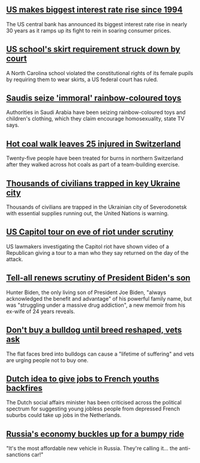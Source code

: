 ## [US makes biggest interest rate rise since 1994](https://www.bbc.com/news/business-61804877)
The US central bank has announced its biggest interest rate rise in nearly 30 years as it ramps up its fight to rein in soaring consumer prices.
## [US school's skirt requirement struck down by court](https://www.bbc.com/news/world-us-canada-61817667)
A North Carolina school violated the constitutional rights of its female pupils by requiring them to wear skirts, a US federal court has ruled.
## [Saudis seize 'immoral' rainbow-coloured toys](https://www.bbc.com/news/world-middle-east-61813390)
Authorities in Saudi Arabia have been seizing rainbow-coloured toys and children's clothing, which they claim encourage homosexuality, state TV says. 
## [Hot coal walk leaves 25 injured in Switzerland](https://www.bbc.com/news/world-europe-61811157)
Twenty-five people have been treated for burns in northern Switzerland after they walked across hot coals as part of a team-building exercise.
## [Thousands of civilians trapped in key Ukraine city](https://www.bbc.com/news/world-europe-61816749)
Thousands of civilians are trapped in the Ukrainian city of Severodonetsk with essential supplies running out, the United Nations is warning.
## [US Capitol tour on eve of riot under scrutiny](https://www.bbc.com/news/world-us-canada-61820372)
US lawmakers investigating the Capitol riot have shown video of a Republican giving a tour to a man who they say returned on the day of the attack.
## [Tell-all renews scrutiny of President Biden's son](https://www.bbc.com/news/world-us-canada-55805698)
Hunter Biden, the only living son of President Joe Biden, "always acknowledged the benefit and advantage" of his powerful family name, but was "struggling under a massive drug addiction", a new memoir from his ex-wife of 24 years reveals.
## [Don't buy a bulldog until breed reshaped, vets ask](https://www.bbc.com/news/science-environment-61799718)
The flat faces bred into bulldogs can cause a "lifetime of suffering" and vets are urging people not to buy one.
## [Dutch idea to give jobs to French youths backfires](https://www.bbc.com/news/world-europe-61808470)
The Dutch social affairs minister has been criticised across the political spectrum for suggesting young jobless people from depressed French suburbs could take up jobs in the Netherlands.
## [Russia's economy buckles up for a bumpy ride](https://www.bbc.com/news/world-europe-61796067)
"It's the most affordable new vehicle in Russia. They're calling it… the anti-sanctions car!"
